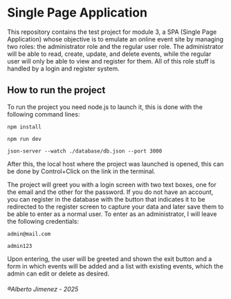 # Single Page Application
This repository contains the test project for module 3, a SPA (Single Page Application) whose objective is to emulate an online event site by managing two roles: the administrator role and the regular user role. The administrator will be able to read, create, update, and delete events, while the regular user will only be able to view and register for them. All of this role stuff is handled by a login and register system.

## How to run the project
To run the project you need node.js to launch it, this is done with the following command lines:

```
npm install
```
```
npm run dev
```
```
json-server --watch ./database/db.json --port 3000
```
After this, the local host where the project was launched is opened, this can be done by Control+Click on the link in the terminal.

The project will greet you with a login screen with two text boxes, one for the email and the other for the password. If you do not have an account, you can register in the database with the button that indicates it to be redirected to the register screen to capture your data and later save them to be able to enter as a normal user. To enter as an administrator, I will leave the following credentials:

```
admin@mail.com
```
```
admin123
```

Upon entering, the user will be greeted and shown the exit button and a form in which events will be added and a list with existing events, which the admin can edit or delete as desired.

###### ®Alberto Jimenez - 2025